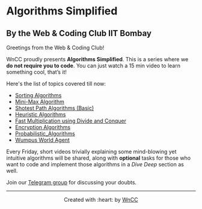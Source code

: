 # Algorithms Simplified

## By the Web & Coding Club IIT Bombay

Greetings from the Web & Coding Club!

WnCC proudly presents __Algorithms Simplified__. This is a series where we **do not require you to code**. You can just watch a 15 min video to learn something cool, that’s it!

Here's the list of topics covered till now:
- [Sorting Algorithms](./Sorting_Algorithm/README.md)
- [Mini-Max Algorithm](./MiniMax-Algorithm/README.md)
- [Shotest Path Algorithms (Basic)](./Shortest_Path_Algorithms_Basic/README.md)
- [Heuristic Algorithms](./Heuristic-Algorithms/README.md)
- [Fast Multiplication using Divide and Conquer](./Divide_And_Conquer_Multiplication/README.md)
- [Encryption Algorithms](./Encryption_Algorithms/README.md)
- [Probabilistic_Algorithms](./Probabilistic_Algorithm/README.md)
- [Wumpus World Agent](https://github.com/wncc/algos-simplified/tree/master/Wumpus%20World)

Every Friday, short videos trivially explaining some mind-blowing yet intuitive algorithms will be shared, along with **optional**  tasks for those who want to code and implement those algorithms in a *Dive Deep* section as well.

Join our [Telegram group](https://t.me/joinchat/Go8oWRUqXsSufvCA75qMUQ) for discussing your doubts.

***

<p align="center">Created with :heart: by <a href="https://www.wncc-iitb.org/">WnCC</a></p>
